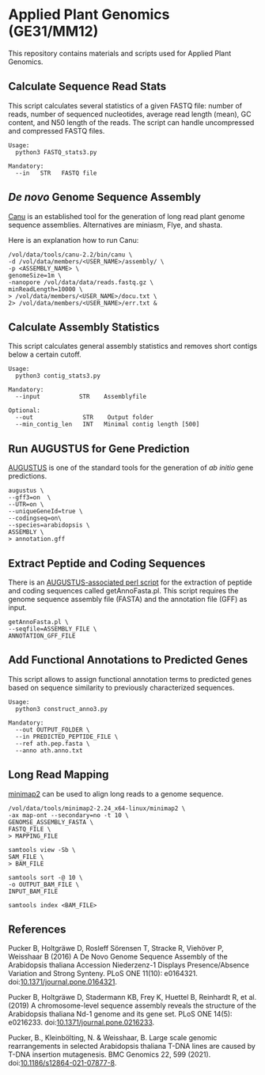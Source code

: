 # Applied Plant Genomics (GE31/MM12)
This repository contains materials and scripts used for Applied Plant Genomics.

## Calculate Sequence Read Stats ##
This script calculates several statistics of a given FASTQ file: number of reads, number of sequenced nucleotides, average read length (mean), GC content, and N50 length of the reads. The script can handle uncompressed and compressed FASTQ files.



```
Usage:
  python3 FASTQ_stats3.py
 
Mandatory:
  --in   STR   FASTQ file
```



## _De novo_ Genome Sequence Assembly ##
[Canu]() is an established tool for the generation of long read plant genome sequence assemblies. Alternatives are miniasm, Flye, and shasta.

Here is an explanation how to run Canu:


```
/vol/data/tools/canu-2.2/bin/canu \
-d /vol/data/members/<USER_NAME>/assembly/ \
-p <ASSEMBLY_NAME> \
genomeSize=1m \
-nanopore /vol/data/data/reads.fastq.gz \
minReadLength=10000 \
> /vol/data/members/<USER_NAME>/docu.txt \
2> /vol/data/members/<USER_NAME>/err.txt &
```

## Calculate Assembly Statistics ##
This script calculates general assembly statistics and removes short contigs below a certain cutoff.

```
Usage:
  python3 contig_stats3.py
 
Mandatory:
  --input           STR    Assemblyfile
 		
Optional:
  --out              STR    Output folder
  --min_contig_len   INT   Minimal contig length [500]
```


## Run AUGUSTUS for Gene Prediction ###
[AUGUSTUS]() is one of the standard tools for the generation of _ab initio_ gene predictions. 

```
augustus \
--gff3=on  \
--UTR=on \
--uniqueGeneId=true \
--codingseq=on\
--species=arabidopsis \
ASSEMBLY \
> annotation.gff
```


## Extract Peptide and Coding Sequences ##
There is an [AUGUSTUS-associated perl script](https://bioinf.uni-greifswald.de/augustus/binaries/scripts/) for the extraction of peptide and coding sequences called getAnnoFasta.pl. This script requires the genome sequence assembly file (FASTA) and the annotation file (GFF) as input.

```
getAnnoFasta.pl \
--seqfile=ASSEMBLY_FILE \
ANNOTATION_GFF_FILE
```

## Add Functional Annotations to Predicted Genes ##
This script allows to assign functional annotation terms to predicted genes based on sequence similarity to previously characterized sequences.

```
Usage:
  python3 construct_anno3.py
 
Mandatory:
  --out OUTPUT_FOLDER \
  --in PREDICTED_PEPTIDE_FILE \
  --ref ath.pep.fasta \
  --anno ath.anno.txt
```


## Long Read Mapping ##
[minimap2]() can be used to align long reads to a genome sequence.

```
/vol/data/tools/minimap2-2.24_x64-linux/minimap2 \
-ax map-ont --secondary=no -t 10 \
GENOMSE_ASSEMBLY_FASTA \
FASTQ_FILE \
> MAPPING_FILE
```

```
samtools view -Sb \
SAM_FILE \
> BAM_FILE
```

```
samtools sort -@ 10 \
-o OUTPUT_BAM_FILE \
INPUT_BAM_FILE
```

```
samtools index <BAM_FILE>
```


## References ##

Pucker B, Holtgräwe D, Rosleff Sörensen T, Stracke R, Viehöver P, Weisshaar B (2016) A De Novo Genome Sequence Assembly of the Arabidopsis thaliana Accession Niederzenz-1 Displays Presence/Absence Variation and Strong Synteny. PLoS ONE 11(10): e0164321. doi:[10.1371/journal.pone.0164321](https://doi.org/10.1371/journal.pone.0164321).

Pucker B, Holtgräwe D, Stadermann KB, Frey K, Huettel B, Reinhardt R, et al. (2019) A chromosome-level sequence assembly reveals the structure of the Arabidopsis thaliana Nd-1 genome and its gene set. PLoS ONE 14(5): e0216233. doi:[10.1371/journal.pone.0216233](https://doi.org/10.1371/journal.pone.0216233).

Pucker, B., Kleinbölting, N. & Weisshaar, B. Large scale genomic rearrangements in selected Arabidopsis thaliana T-DNA lines are caused by T-DNA insertion mutagenesis. BMC Genomics 22, 599 (2021). doi:[10.1186/s12864-021-07877-8](https://doi.org/10.1186/s12864-021-07877-8).

